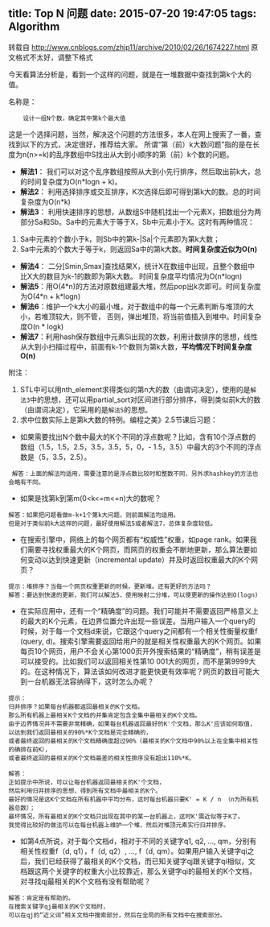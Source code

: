 title: Top N 问题
date: 2015-07-20 19:47:05
tags:  Algorithm
---

转载自 <http://www.cnblogs.com/zhjp11/archive/2010/02/26/1674227.html>
原文格式不太好，调整下格式

今天看算法分析是，看到一个这样的问题，就是在一堆数据中查找到第k个大的值。

名称是：

        设计一组N个数，确定其中第k个最大值

这是一个选择问题，当然，解决这个问题的方法很多，本人在网上搜索了一番，查找到以下的方式，决定很好，推荐给大家。
所谓“第（前）k大数问题”指的是在长度为n(n>=k)的乱序数组中S找出从大到小顺序的第（前）k个数的问题。

- **解法1**： 我们可以对这个乱序数组按照从大到小先行排序，然后取出前k大，总的时间复杂度为O(n\*logn + k)。
- **解法2**： 利用选择排序或交互排序，K次选择后即可得到第k大的数。总的时间复杂度为O(n\*k)
- **解法3**： 利用快速排序的思想，从数组S中随机找出一个元素X，把数组分为两部分Sa和Sb。Sa中的元素大于等于X，Sb中元素小于X。这时有两种情况：
 1.  Sa中元素的个数小于k，则Sb中的第k-|Sa|个元素即为第k大数；
 2.  Sa中元素的个数大于等于k，则返回Sa中的第k大数。**时间复杂度近似为O(n)**
- **解法4**： 二分[Smin,Smax]查找结果X，统计X在数组中出现，且整个数组中比X大的数目为k-1的数即为第k大数。
    时间复杂度平均情况为O(n\*logn)
- **解法5**：用O(4\*n)的方法对原数组建最大堆，然后pop出k次即可。时间复杂度为O(4\*n + k\*logn)
- **解法6**：维护一个k大小的最小堆，对于数组中的每一个元素判断与堆顶的大小，若堆顶较大，则不管，
    否则，弹出堆顶，将当前值插入到堆中。时间复杂度O(n \* logk)
- **解法7**：利用hash保存数组中元素Si出现的次数，利用计数排序的思想，线性从大到小扫描过程中，前面有k-1个数则为第k大数，**平均情况下时间复杂度O(n)**

附注：
1.  STL中可以用nth_element求得类似的第n大的数（由谓词决定），使用的是`解法3`中的思想，还可以用partial_sort对区间进行部分排序，得到类似前k大的数（由谓词决定），它采用的是`解法5`的思想。
2.  求中位数实际上是第k大数的特例。编程之美》2.5节课后习题：
 + 如果需要找出N个数中最大的K个不同的浮点数呢？比如，含有10个浮点数的数组（1.5，1.5，2.5，3.5，3.5，5，0，- 1.5，3.5）中最大的3个不同的浮点数是（5，3.5，2.5）。
``` 
 解答：上面的解法均适用，需要注意的是浮点数比较时和整数不同，另外求hashkey的方法也会略有不同。
```
 +  如果是找第k到第m(0&lt;k&lt;=m&lt;=n)大的数呢？
```
解答：如果把问题看做m-k+1个第k大问题，则前面解法均适用。
但是对于类似前k大这样的问题，最好使用解法5或者解法7，总体复杂度较低。
```
 +  在搜索引擎中，网络上的每个网页都有“权威性”权重，如page rank。如果我们需要寻找权重最大的K个网页，而网页的权重会不断地更新，那么算法要如何变动以达到快速更新（incremental update）并及时返回权重最大的K个网页？
 ```
 提示：堆排序？当每一个网页权重更新的时候，更新堆。还有更好的方法吗？
 解答：要达到快速的更新，我们可以解法5，使用映射二分堆，可以使更新的操作达到O(logn)
 ```
 + 在实际应用中，还有一个“精确度”的问题。我们可能并不需要返回严格意义上的最大的K个元素，在边界位置允许出现一些误差。当用户输入一个query的时候，对于每一个文档d来说，它跟这个query之间都有一个相关性衡量权重f (query, d)。搜索引擎需要返回给用户的就是相关性权重最大的K个网页。如果每页10个网页，用户不会关心第1000页开外搜索结果的“精确度”，稍有误差是可以接受的。比如我们可以返回相关性第10 001大的网页，而不是第9999大的。在这种情况下，算法该如何改进才能更快更有效率呢？网页的数目可能大到一台机器无法容纳得下，这时怎么办呢？
 ```
提示：
归并排序？如果每台机器都返回最相关的K个文档，
那么所有机器上最相关K个文档的并集肯定包含全集中最相关的K个文档。
由于边界情况并不需要非常精确，如果每台机器返回最好的K'个文档，那么K'应该如何取值，
以达到我们返回最相关的90%*K个文档是完全精确的，
或者最终返回的最相关的K个文档精确度超过90%（最相关的K个文档中90%以上在全集中相关性的确排在前K），
或者最终返回的最相关的K个文档最差的相关性排序没有超出110%*K。

解答：
正如提示中所说，可以让每台机器返回最相关的K'个文档，
然后利用归并排序的思想，得到所有文档中最相关的K个。 
最好的情况是这K个文档在所有机器中平均分布，这时每台机器只要K' = K / n （n为所有机器总数）；
最坏情况，所有最相关的K个文档只出现在其中的某一台机器上，这时K'需近似等于K了。
我觉得比较好的做法可以在每台机器上维护一个堆，然后对堆顶元素实行归并排序。
 ```
 + 如第4点所说，对于每个文档d，相对于不同的关键字q1, q2, …, qm，分别有相关性权重f（d, q1），f（d, q2）, …, f（d, qm）。如果用户输入关键字qi之后，我们已经获得了最相关的K个文档，而已知关键字qj跟关键字qi相似，文档跟这两个关键字的权重大小比较靠近，那么关键字qi的最相关的K个文档，对寻找qj最相关的K个文档有没有帮助呢？
 ```
 解答：肯定是有帮助的。
 在搜索关键字qj最相关的K个文档时，
 可以在qj的“近义词”相关文档中搜索部分，然后在全局的所有文档中在搜索部分。
 ```